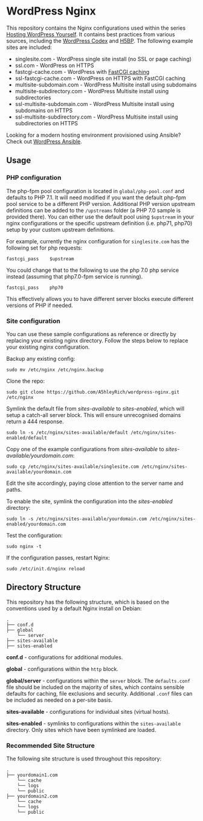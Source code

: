 # WordPress Nginx

This repository contains the Nginx configurations used within the series [Hosting WordPress Yourself](https://deliciousbrains.com/hosting-wordpress-setup-secure-virtual-server/). It contains best practices from various sources, including the [WordPress Codex](https://codex.wordpress.org/Nginx) and [H5BP](https://github.com/h5bp/server-configs-nginx). The following example sites are included:

* singlesite.com - WordPress single site install (no SSL or page caching)
* ssl.com - WordPress on HTTPS
* fastcgi-cache.com - WordPress with [FastCGI caching](https://deliciousbrains.com/hosting-wordpress-yourself-server-monitoring-caching/#page-cache)
* ssl-fastcgi-cache.com - WordPress on HTTPS with FastCGI caching
* multisite-subdomain.com - WordPress Multisite install using subdomains
* multisite-subdirectory.com - WordPress Multisite install using subdirectories
* ssl-multisite-subdomain.com - WordPress Multisite install using subdomains on HTTPS
* ssl-multisite-subdirectory.com - WordPress Multisite install using subdirectories on HTTPS

Looking for a modern hosting environment provisioned using Ansible? Check out [WordPress Ansible](https://github.com/A5hleyRich/wordpress-ansible).

## Usage

### PHP configuration


The php-fpm pool configuration is located in `global/php-pool.conf` and defaults to PHP 7.1.  It will need modified if you want the default php-fpm pool service to be a different PHP version.  Additional PHP version upstream definitions can be added to the `/upstreams` folder (a PHP 7.0 sample is provided there).  You can either use the default pool using `$upstream` in your nginx configurations or the specific upstream definition (i.e. php71, php70) setup by your custom upstream definitions.

For example, currently the nginx configuration for `singlesite.com` has the following set for php requests:

```
fastcgi_pass    $upstream
```

You could change that to the following to use the php 7.0 php service instead (assuming that php7.0-fpm service is running).

```
fastcgi_pass    php70
```

This effectively allows you to have different server blocks execute different versions of PHP if needed.

### Site configuration

You can use these sample configurations as reference or directly by replacing your existing nginx directory. Follow the steps below to replace your existing nginx configuration.

Backup any existing config:

`sudo mv /etc/nginx /etc/nginx.backup`

Clone the repo:

`sudo git clone https://github.com/A5hleyRich/wordpress-nginx.git /etc/nginx`

Symlink the default file from _sites-available_ to _sites-enabled_, which will setup a catch-all server block. This will ensure unrecognised domains return a 444 response.

`sudo ln -s /etc/nginx/sites-available/default /etc/nginx/sites-enabled/default`

Copy one of the example configurations from _sites-available_ to _sites-available/yourdomain.com_:

`sudo cp /etc/nginx/sites-available/singlesite.com /etc/nginx/sites-available/yourdomain.com`

Edit the site accordingly, paying close attention to the server name and paths.

To enable the site, symlink the configuration into the _sites-enabled_ directory:

`sudo ln -s /etc/nginx/sites-available/yourdomain.com /etc/nginx/sites-enabled/yourdomain.com`

Test the configuration:

`sudo nginx -t`

If the configuration passes, restart Nginx:

`sudo /etc/init.d/nginx reload`

## Directory Structure

This repository has the following structure, which is based on the conventions used by a default Nginx install on Debian:

```
.
├── conf.d
├── global
    └── server
├── sites-available
├── sites-enabled
```

__conf.d__ - configurations for additional modules.

__global__ - configurations within the `http` block.

__global/server__ - configurations within the `server` block. The `defaults.conf` file should be included on the majority of sites, which contains sensible defaults for caching, file exclusions and security. Additional `.conf` files can be included as needed on a per-site basis.

__sites-available__ - configurations for individual sites (virtual hosts).

__sites-enabled__ - symlinks to configurations within the `sites-available` directory. Only sites which have been symlinked are loaded.

### Recommended Site Structure

The following site structure is used throughout this repository:

```
.
├── yourdomain1.com
    └── cache
    └── logs
    └── public
├── yourdomain2.com
    └── cache
    └── logs
    └── public
```